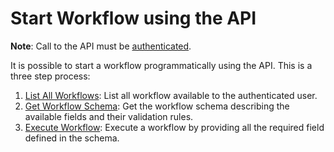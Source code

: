 # Start Workflow using the API

**Note**: Call to the API must be [authenticated](api_auth.md).

It is possible to start a workflow programmatically using the API.  This is a 
three step process:

1. [List All Workflows](api_list_all_workflows.md): List all workflow available to the authenticated user.
2. [Get Workflow Schema](api_get_workflow_schema.md): Get the workflow schema describing the 
    available fields and their validation rules.
3. [Execute Workflow](api_execute_workflow.md): Execute a workflow by providing all the required field 
    defined in the schema.













